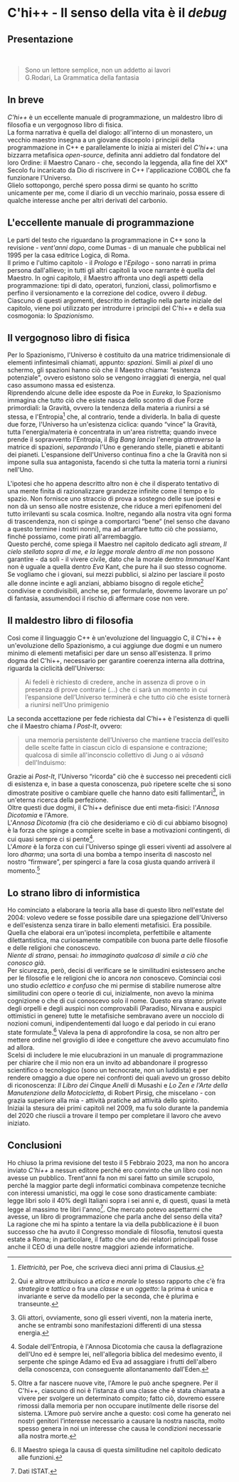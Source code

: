 <!--

_NOTA: mentre scrivevo questa lettera, mia moglie si è seduta vicino a me e gli effetti quantistici dovuti alla sua massa hanno alterato il normale fluire del tempo e della mia prosa. In questo momento si è alzata, ma tornerà, perciò non ho modo di rimettere tutto a posto, ma solo di numerare i paragrafi per facilitarne la lettura. Me ne scuso: come ripeto spesso, non è un caso se si utilizza lo stesso verbo (*contrarre*) per il matrimonio e la malaria._  
<br />     
  
Concludo con una domanda che non ha nulla a che vedere con il resto di questo messaggio: l'esempio del figlio che invia notizie al padre, che lei fa in "Buchi bianchi" è ispirato al racconto: "I sette cavalieri" di Buzzati?  

<hr />      
-->
<br />  

# C'hi++ - Il senso della vita è il *debug*
## Presentazione
<br />


> Sono un lettore semplice, non un addetto ai lavori<br /> 
G.Rodari, La Grammatica della fantasia


## In breve

*C'hi++* è un eccellente manuale di programmazione, un maldestro libro di filosofia e un vergognoso libro di fisica.  
La forma narrativa è quella del dialogo: all'interno di un monastero, un vecchio maestro insegna a un giovane discepolo i principii della programmazione in C++ e parallelamente lo inizia ai misteri del *C'hi++*: una bizzarra metafisica *open-source*, definita anni addietro dal fondatore del loro Ordine: il Maestro Canaro - che, secondo la leggenda, alla fine del XX° Secolo fu incaricato da Dio di riscrivere in C++ l'applicazione COBOL che fa funzionare l'Universo.  
Glielo sottopongo, perché spero possa dirmi se quanto ho scritto unicamente per me, come il diario di un vecchio marinaio, possa essere di qualche interesse anche per altri derivati del carbonio. 

## L'eccellente manuale di programmazione

Le parti del testo che riguardano la programmazione in C++ sono la revisione - *vent'anni dopo*, come Dumas - di un manuale che pubblicai nel 1995 per la casa editrice Logica, di Roma.  
Il primo e l'ultimo capitolo - il *Prologo* e l'*Epilogo* - sono narrati in prima persona dall'allievo; in tutti gli altri capitoli la voce narrante è quella del Maestro.
In ogni capitolo, il Maestro affronta uno degli aspetti della programmazione: tipi di dato, operatori, funzioni, classi, polimorfismo e perfino il versionamento e la correzione del codice, ovvero il *debug*.
Ciascuno di questi argomenti, descritto in dettaglio nella parte iniziale del capitolo, viene poi utilizzato per introdurre i principii del C'hi++ e della sua cosmogonia: lo *Spazionismo*.  

## Il vergognoso libro di fisica

Per lo Spazionismo, l'Universo è costituito da una matrice tridimensionale di elementi infintesimali chiamati, appunto: *spazioni*.
Simili ai *pixel* di uno schermo, gli spazioni hanno ciò che il Maestro chiama: “esistenza potenziale", ovvero esistono solo se vengono irraggiati di energia, nel qual caso assumono massa ed esistenza.  
Riprendendo alcune delle idee esposte da Poe in *Eureka*, lo Spazionismo  immagina che tutto ciò che esiste nasca dello scontro di due Forze primordiali: la Gravità, ovvero la tendenza della materia a riunirsi a sé stessa, e l'Entropia[^poe] che, al contrario, tende a dividerla.
In balìa di queste due forze, l'Universo ha un'esistenza ciclica: quando “vince” la Gravità, tutta l'energia/materia è concentrata in un'area ristretta; quando invece prende il sopravvento l'Entropia, il *Big Bang* *lancia* l'energia *attraverso* la matrice di spazioni, *separando* l'Uno e generando stelle, pianeti e abitanti dei pianeti. 
L'espansione dell'Universo continua fino a che la Gravità non si impone sulla sua antagonista, facendo sì che tutta la materia torni a riunirsi nell'Uno.  

L'ipotesi che ho appena descritto altro non è che il disperato tentativo di una mente finita di razionalizzare grandezze infinite come il tempo e lo spazio. 
Non fornisce uno straccio di prova a sostegno delle sue ipotesi e non dà un senso alle nostre esistenze, che riduce a meri epifenomeni del tutto irrilevanti su scala cosmica.
Inoltre, negando alla nostra vita ogni forma di trascendenza, non ci spinge a comportarci “bene“ (nel senso che davano a questo termine i nostri nonni), ma ad arraffare tutto ciò che possiamo, finché possiamo, come pirati all'arrembaggio.  
Questo perché, come spiega il Maestro nel capitolo dedicato agli *stream*, *Il cielo stellato sopra di me, e la legge morale dentro di me* non possono garantire - da soli - il vivere civile, dato che la morale dentro *Immanuel* Kant non è uguale a quella dentro *Eva* Kant, che pure ha il suo stesso cognome.
Se vogliamo che i giovani, sui mezzi pubblici, si alzino per lasciare il posto alle donne incinte e agli anziani, abbiamo bisogno di regole etiche[^etica] condivise e condivisibili, anche se, per formularle, dovremo lavorare un po' di fantasia, assumendoci il rischio di affermare cose non vere.  


## Il maldestro libro di filosofia

Così come il linguaggio C++ è un'evoluzione del linguaggio C, il C'hi++ è un'evoluzione dello Spazionismo, a cui aggiunge due dogmi e un numero minimo di elementi metafisici per dare un senso all'esistenza.
Il primo dogma del C'hi++, necessario per garantire coerenza interna alla dottrina, riguarda la ciclicità dell'Universo: 

> Ai fedeli è richiesto di credere, anche in assenza di prove o in presenza di prove contrarie (...) che ci sarà un momento in cui l’espansione dell’Universo terminerà e che tutto ciò che esiste tornerà a riunirsi nell’Uno primigenio

La seconda accettazione per fede richiesta dal C’hi++ è l'esistenza di quelli che il Maestro chiama *I Post-It*, ovvero:

> una memoria persistente dell’Universo che mantiene traccia dell’esito delle scelte fatte in ciascun ciclo di espansione e contrazione; qualcosa di simile all'inconscio collettivo di Jung o ai *vāsanā* dell'Induismo:

Grazie ai *Post-It*, l'Universo “ricorda” ciò che è successo nei precedenti cicli di esistenza e, in base a questa conoscenza, può ripetere scelte che si sono dimostrate positive o cambiare quelle che hanno dato esiti fallimentari[^umani], in un'eterna ricerca della perfezione.  
Oltre questi due dogmi, il C'hi++ definisce due enti meta-fisici: l'*Annosa Dicotomia* e l'Amore.  
L'*Annosa Dicotomia* (fra ciò che desideriamo e ciò di cui abbiamo bisogno) è la forza che spinge a compiere scelte in base a motivazioni contingenti, di cui quasi sempre ci si pente[^annosa].  
L'*Amore* è la forza con cui l'Universo spinge gli esseri viventi ad assolvere al loro *dharma*; una sorta di una bomba a tempo inserita di nascosto nel nostro “firmware”, per spingerci a fare la cosa giusta quando arriverà il  momento.[^amore]    

## Lo strano libro di informistica

Ho cominciato a elaborare la teoria alla base di questo libro nell'estate del 2004: volevo vedere se fosse possibile dare una spiegazione dell'Universo e dell'esistenza senza tirare in ballo elementi metafisici.
Era possibile. 
Quella che elaborai era un'ipotesi incompleta, perfettibile e altamente dilettantistica, ma curiosamente compatibile con buona parte delle filosofie e delle religioni che conoscevo.  
*Niente di strano*, pensai: *ho immaginato qualcosa di simile a ciò che conosco già*.  
Per sicurezza, però, decisi di verificare se le similitudini esistessero anche per le filosofie e le religioni che io ancora *non* conoscevo.
Cominciai così uno studio *eclettico e confuso* che mi permise di stabilire numerose altre similitudini con opere o teorie di cui, inizialmente, non avevo la minima cognizione o che di cui conoscevo solo il nome.
Questo era strano: private degli orpelli e degli auspici non comprovabili (Paradiso, Nirvana e auspici ottimistici in genere) tutte le metafisiche sembravano avere un nocciolo di nozioni comuni, indipendentementi dal luogo e dal periodo in cui erano state formulate.[^funzioni]
Valeva la pena di approfondire la cosa, se non altro per mettere ordine nel groviglio di idee e congetture che avevo accumulato fino ad allora.  
Scelsi di includere le mie elucubrazioni in un manuale di programmazione per chiarire che il mio non era un invito ad abbandonare il progresso scientifico o tecnologico (sono un tecnocrate, non un luddista) e per rendere omaggio a due opere nei confronti dei quali avevo un grosso debito di riconoscenza: *Il Libro dei Cinque Anelli* di Musashi e *Lo Zen e l'Arte della Manutenzione della Motocicletta*, di Robert Pirsig, che miscelano - con grazia superiore alla mia - attività pratiche ad attività dello spirito.    
Iniziai la stesura dei primi capitoli nel 2009, ma fu solo durante la pandemia del 2020 che riuscii a trovare il tempo per completare il lavoro che avevo iniziato.

## Conclusioni
 
Ho chiuso la prima revisione del testo il 5 Febbraio 2023, ma non ho ancora inviato *C'hi++* a nessun editore perché ero convinto che un libro così non avesse un pubblico.
Trent'anni fa non mi sarei fatto un simile scrupolo, perché la maggior parte degli informatici combinava competenze tecniche con interessi umanistici, ma oggi le cose sono drasticamente cambiate: legge libri solo il 40% degli Italiani sopra i sei anni e, di questi, quasi la metà legge al massimo tre libri l'anno[^istat]. 
Che mercato potevo aspettarmi che avesse, un libro di programmazione che parla anche del senso della vita?  
La ragione che mi ha spinto a tentare la via della pubblicazione è il buon successo che ha avuto il Congresso mondiale di filosofia, tenutosi questa estate a Roma; in particolare, il fatto che uno dei relatori principali fosse anche il CEO di una delle nostre maggiori aziende informatiche. 





[^chi]: Che è un gioco di parole fra il termine giapponese *C'hi* (*soffio vitale*) e il linguaggio di programmazione chiamato *C++* -

[^poe]: *Elettricità*, per Poe, che scriveva dieci anni prima di Clausius.

[^etica]: Qui e altrove attribuisco a *etica* e *morale* lo stesso rapporto che c'è fra *strategia* e *tattica*  o fra una *classe* e un *oggetto*: la prima è unica e invariante e serve da modello per la seconda, che è plurima e transeunte.

[^umani]: Gli attori, ovviamente, sono gli esseri viventi, non la materia inerte, anche se entrambi sono manifestazioni differenti di una stessa energia.

[^annosa]: Sodale dell'Entropia, è l'Annosa Dicotomia che causa la deflagrazione dell'Uno ed è sempre lei, nell'allegoria biblica del medesimo evento, il serpente che spinge Adamo ed Eva ad assaggiare i frutti dell'albero della conoscenza, con conseguente allontanamento dall'Eden.  

[^funzioni]: Il Maestro spiega la causa di questa similitudine nel capitolo dedicato alle funzioni.

[^amore]: Oltre a far nascere nuove vite, l'Amore le può anche spegnere. Per il C'hi++, ciascuno di noi è l’istanza di una classe che è stata chiamata a vivere per svolgere un determinato compito; fatto ciò, dovremo essere rimossi dalla memoria per non occupare inutilmente delle risorse del sistema.  L’Amore può servire anche a questo: così come ha generato nei nostri genitori l’interesse necessario a causare la nostra nascita, molto spesso genera in noi un interesse che causa le condizioni necessarie alla nostra morte.
[^istat]: Dati ISTAT. 


<!--

Mentre possiamo agevolmente dimostrare che la somma degli angoli interni di un triangolo è sempre di 180°, nessuno di noi può dimostrare  i concetti proprii della metafisica, perché, per farlo, dovrebbe: morire, incontrare un eventuale Ente Creatore, chiedergli quale sia lo scòpo della Sua creazione e poi tornare sulla Terra a riferirlo.
Mancando questa conoscenza, l'opinione dell'uno vale quella dell'altro e mai nessuno potrà scrivere una singola frase definitiva sull'argomento, ma solo fare ipotesi.  
La suddetta sequenza di eventi, d'altro canto, è precisamente ciò che accadde al Maestro Canaro: andò nell'Aldilà, si fece spiegare da Dio cosa gli occorreva e poi cominciò a realizzarlo.

Il suo fine - o, più precisamente, la sua ambizione - è di definire una metafisica  che provi a spiegare il significato dell'esistenza nei termini dell'informatica, creando un parallelo fra le regole note del software e le regole ignote dell'Universo in cui viviamo.  

Questa miscela di spiritualità e tecnologia è presente sia nel nome “C'hi++”[^chi],  sia nel modo in cui verrà gestita l'evoluzione della dottrina: lo stesso che viene utilizzato per il software *open-source*.

Contrariamente ad altre ipotesi sullo stesso argomento, infatti, *C'hi++* non si propone come una spiegazione assoluta e definitiva del senso della vita, ma come un modello incompleto e perfettibile.  
-->
